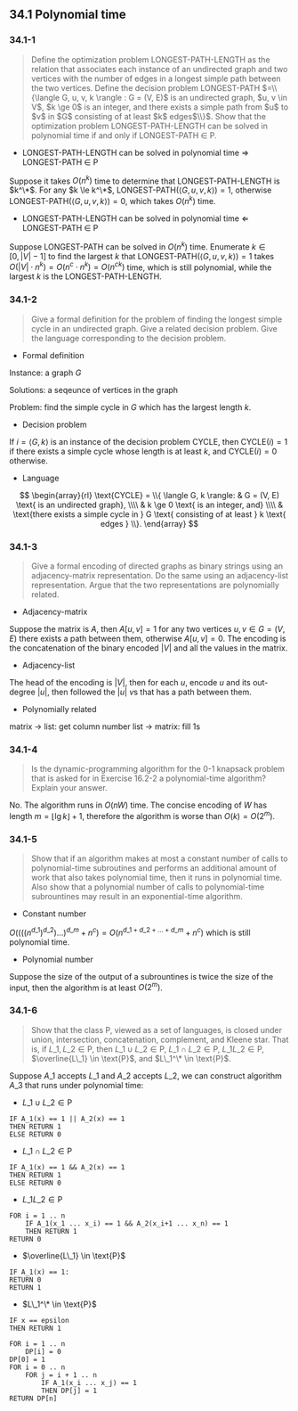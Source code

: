 ## 34.1 Polynomial time

### 34.1-1

> Define the optimization problem LONGEST-PATH-LENGTH as the relation that associates each instance of an undirected graph and two vertices with the number of edges in a longest simple path between the two vertices. Define the decision problem LONGEST-PATH $=\\{\langle G, u, v, k \rangle : G = (V, E)$ is an undirected graph, $u, v \in V$, $k \ge 0$ is an integer, and there exists a simple path from $u$ to $v$ in $G$ consisting of at least $k$ edges$\\}$. Show that the optimization problem LONGEST-PATH-LENGTH can be solved in polynomial time if and only if LONGEST-PATH $\in$ P.

* LONGEST-PATH-LENGTH can be solved in polynomial time $\Rightarrow$ LONGEST-PATH $\in$ P

Suppose it takes $O(n^k)$ time to determine that LONGEST-PATH-LENGTH is $k^\*$. For any $k \le k^\*$, LONGEST-PATH$(\langle G, u, v, k \rangle)=1$, otherwise LONGEST-PATH$(\langle G, u, v, k \rangle)=0$, which takes $O(n^k)$ time.

* LONGEST-PATH-LENGTH can be solved in polynomial time $\Leftarrow$ LONGEST-PATH $\in$ P 

Suppose LONGEST-PATH can be solved in $O(n^k)$ time. Enumerate $k \in [0, |V| - 1]$ to find the largest $k$ that LONGEST-PATH$(\langle G, u, v, k \rangle)=1$ takes $O(|V| \cdot n^k) = O(n^c \cdot n^k) = O(n^{ck})$ time, which is still polynomial, while the largest $k$ is the LONGEST-PATH-LENGTH.

### 34.1-2

> Give a formal definition for the problem of finding the longest simple cycle in an undirected graph. Give a related decision problem. Give the language corresponding to the decision problem.

* Formal definition

Instance: a graph $G$

Solutions: a seqeunce of vertices in the graph

Problem: find the simple cycle in $G$ which has the largest length $k$.

* Decision problem

If $i = \langle G, k \rangle$ is an instance of the decision problem CYCLE, then CYCLE$(i)=1$ if there exists a simple cycle whose length is at least $k$, and CYCLE$(i)=0$ otherwise.

* Language

$$
\begin{array}{rl}
\text{CYCLE} = \\{ \langle G, k \rangle: & G = (V, E) \text{ is an undirected graph}, \\\\
                           & k \ge 0 \text{ is an integer, and} \\\\
                           & \text{there exists a simple cycle in } G \text{ consisting of at least } k \text{ edges } \\}.
\end{array}
$$

### 34.1-3

> Give a formal encoding of directed graphs as binary strings using an adjacency-matrix representation. Do the same using an adjacency-list representation. Argue that the two representations are polynomially related.

* Adjacency-matrix

Suppose the matrix is $A$, then $A[u, v] = 1$ for any two vertices $u, v \in G = (V, E)$ there exists a path between them, otherwise $A[u, v] = 0$. The encoding is the concatenation of the binary encoded $|V|$ and all the values in the matrix.

* Adjacency-list

The head of the encoding is $|V|$, then for each $u$, encode $u$ and its out-degree $|u|$, then followed the $|u|$ $v$s that has a path between them.

* Polynomially related

matrix -> list: get column number
list -> matrix: fill 1s

### 34.1-4

> Is the dynamic-programming algorithm for the 0-1 knapsack problem that is asked for in Exercise 16.2-2 a polynomial-time algorithm? Explain your answer.

No. The algorithm runs in $O(nW)$ time. The concise encoding of $W$ has length $m = \lfloor \lg k \rfloor + 1$, therefore the algorithm is worse than $O(k) = O(2^m)$.

### 34.1-5

> Show that if an algorithm makes at most a constant number of calls to polynomial-time subroutines and performs an additional amount of work that also takes polynomial time, then it runs in polynomial time. Also show that a polynomial number of calls to polynomial-time subrountines may result in an exponential-time algorithm.

* Constant number

$O \left ( (((n^{d\_1})^{d\_2})\dots)^{d\_m} + n^{c} \right ) = O \left ( n^{d\_1+d\_2+\dots+d\_m} + n^{c} \right )$ which is still polynomial time.

* Polynomial number

Suppose the size of the output of a subrountines is twice the size of the input, then the algorithm is at least $O(2^m)$.

### 34.1-6

> Show that the class P, viewed as a set of languages, is closed under union, intersection, concatenation, complement, and Kleene star. That is, if $L\_1, L\_2 \in \text{P}$, then $L\_1 \cup L\_2 \in \text{P}$, $L\_1 \cap L\_2 \in \text{P}$, $L\_1L\_2 \in \text{P}$, $\overline{L\_1} \in \text{P}$, and $L\_1^\* \in \text{P}$.

Suppose $A\_1$ accepts $L\_1$ and $A\_2$ accepts $L\_2$, we can construct algorithm $A\_3$ that runs under polynomial time:

* $L\_1 \cup L\_2 \in \text{P}$

```
IF A_1(x) == 1 || A_2(x) == 1
THEN RETURN 1
ELSE RETURN 0
```

* $L\_1 \cap L\_2 \in \text{P}$

```
IF A_1(x) == 1 && A_2(x) == 1
THEN RETURN 1
ELSE RETURN 0
```

* $L\_1L\_2 \in \text{P}$

```
FOR i = 1 .. n
    IF A_1(x_1 ... x_i) == 1 && A_2(x_i+1 ... x_n) == 1
    THEN RETURN 1
RETURN 0
```

* $\overline{L\_1} \in \text{P}$

```
IF A_1(x) == 1:
RETURN 0
RETURN 1
```

* $L\_1^\* \in \text{P}$

```
IF x == epsilon
THEN RETURN 1

FOR i = 1 .. n
    DP[i] = 0
DP[0] = 1
FOR i = 0 .. n
    FOR j = i + 1 .. n
        IF A_1(x_i ... x_j) == 1
        THEN DP[j] = 1
RETURN DP[n]
```
